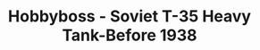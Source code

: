 ---
layout: product
title: "Hobbyboss - Soviet T-35 Heavy Tank-Before 1938"
price: "6600" 
desc: "N/A"
img_path: "/assets/img/HB83842.webp"
brand: "N/A"
available: false
special_offer: false
new: false
soon: false
cat: "010000"
subcat: "013500"
subsubcat: "0N/A"
sifra: "HB83842"
popular: false
spec: false
---